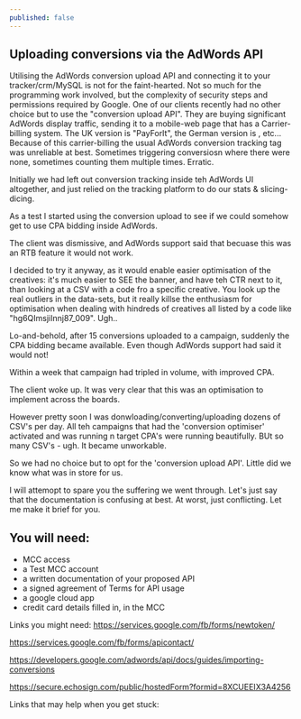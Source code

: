 ```yaml
---
published: false
---
```


## Uploading conversions via the AdWords API

Utilising the AdWords conversion upload API and connecting it to your tracker/crm/MySQL is not for the faint-hearted. Not so much for the programming work involved, but the complexity of security steps and permissions required by Google.
One of our clients recently had no other choice but to use the "conversion upload API". They are buying significant AdWords display traffic, sending it to a mobile-web page that has a Carrier-billing system. The UK version is "PayForIt", the German version is 
, etc...
Because of this carrier-billing the usual AdWords conversion tracking tag was unreliable at best. Sometimes triggering conversiosn where there were none, sometimes counting them multiple times. Erratic.

Initially we had left out conversion tracking inside teh AdWords UI altogether, and just relied on the tracking platform to do our stats & slicing-dicing.

As a test I started using the conversion upload to see if we could somehow get to use  CPA bidding inside AdWords.

The client was dismissive, and AdWords support said that becuase this was an RTB feature it would not work.

I decided to try it anyway, as it would enable easier optimisation of the creatives: it's much easier to SEE the banner, and have teh CTR next to it, than looking at a CSV with a code fro a specific creative. You look up the real outliers in the data-sets, but it really killse the enthusiasm for optimisation when dealing with hindreds of creatives all listed by a code like "hg6QImsjiInnj87_009".
Ugh..

Lo-and-behold, after 15 conversions uploaded to a campaign, suddenly the CPA bidding became available. Even though AdWords support had said it would not!

Within a week that campaign had tripled in volume, with improved CPA.

The client woke up.
It was very clear that this was an optimisation to implement across the boards.

However pretty soon I was donwloading/converting/uploading dozens of CSV's per day. All teh campaigns that had the 'conversion optimiser' activated and was running n target CPA's were running beautifully. BUt so many CSV's - ugh. It became unworkable. 

So we had no choice but to opt for the 'conversion upload API'.
Little did we know what was in store for us.

I will attemopt to spare you the suffering we went through. Let's just say that the documentation is confusing at best. At worst, just conflicting. Let me make it brief for you.
## You will need:
+ MCC access
+ a Test MCC account
+ a written documentation of your proposed API
+ a signed agreement of Terms for API usage
+ a google cloud app
+ credit card details filled in, in the MCC

Links you might need:
https://services.google.com/fb/forms/newtoken/

https://services.google.com/fb/forms/apicontact/

https://developers.google.com/adwords/api/docs/guides/importing-conversions

https://secure.echosign.com/public/hostedForm?formid=8XCUEEIX3A4256

Links that may help when you get stuck:
